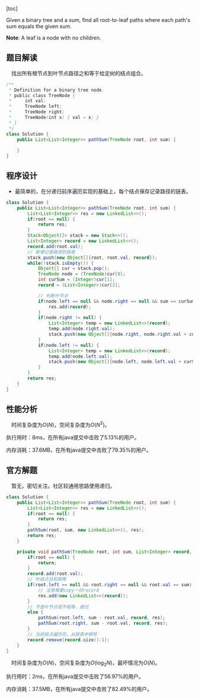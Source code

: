 [toc]

Given a binary tree and a sum, find all root-to-leaf paths where each path's sum equals the given sum.

**Note**: A leaf is a node with no children.



## 题目解读

&emsp;找出所有根节点到叶节点路径之和等于给定树的结点组合。

```java
/**
 * Definition for a binary tree node.
 * public class TreeNode {
 *     int val;
 *     TreeNode left;
 *     TreeNode right;
 *     TreeNode(int x) { val = x; }
 * }
 */
class Solution {
    public List<List<Integer>> pathSum(TreeNode root, int sum) {
        
    }
}
```

## 程序设计

* 最简单的，在分递归前序遍历实现的基础上，每个结点保存记录路径的链表。

```java
class Solution {
    public List<List<Integer>> pathSum(TreeNode root, int sum) {
        List<List<Integer>> res = new LinkedList<>();
        if(root == null) {
            return res;
        }
        Stack<Object[]> stack = new Stack<>();
        List<Integer> record = new LinkedList<>();
        record.add(root.val);
        // 新增记录路径的链表
        stack.push(new Object[]{root, root.val, record});
        while(!stack.isEmpty()) {
            Object[] cur = stack.pop();
            TreeNode node = (TreeNode)cur[0];
            int curSum = (Integer)cur[1];
            record = (List<Integer>)cur[2];

            // 判断叶节点
            if(node.left == null && node.right == null && sum == curSum) {
                res.add(record);
            }
            if(node.right != null) {
                List<Integer> temp = new LinkedList<>(record);
                temp.add(node.right.val);
                stack.push(new Object[]{node.right, node.right.val + curSum, temp});
            }
            if(node.left != null) {
                List<Integer> temp = new LinkedList<>(record);
                temp.add(node.left.val);
                stack.push(new Object[]{node.left, node.left.val + curSum, temp});
            }
        }
        return res;
    }
}
```

## 性能分析

&emsp;时间复杂度为$O(N)$，空间复杂度为$O(N^2)$。

执行用时：8ms，在所有java提交中击败了5.13%的用户。

内存消耗：37.6MB，在所有java提交中击败了79.35%的用户。

## 官方解题

&emsp;暂无，密切关注。社区较通用思路使用递归。

```java
class Solution {
    public List<List<Integer>> pathSum(TreeNode root, int sum) {
        List<List<Integer>> res = new LinkedList<>();
        if(root == null) {
            return res;
        }
        pathSum(root, sum, new LinkedList<>(), res);
        return res;
    }

    private void pathSum(TreeNode root, int sum, List<Integer> record, List<List<Integer>> res) {
        if(root == null) {
            return;
        }
        record.add(root.val);
        // 叶结点且和相等
        if(root.left == null && root.right == null && root.val == sum) {
            // 注意需要copy一份record
            res.add(new LinkedList<>(record));
        } 
        // 不是叶节点或不相等，递归
        else {
            pathSum(root.left, sum - root.val, record, res);
            pathSum(root.right, sum - root.val, record, res);
        }
        // 当前结点遍历完，从链表中移除
        record.remove(record.size()-1);
    }
}
```

&emsp;时间复杂度为$O(N)$，空间复杂度为$O(\log_2N)$，最坏情况为$O(N)$。

执行用时：2ms，在所有java提交中击败了56.97%的用户。

内存消耗：37.5MB，在所有java提交中击败了82.49%的用户。